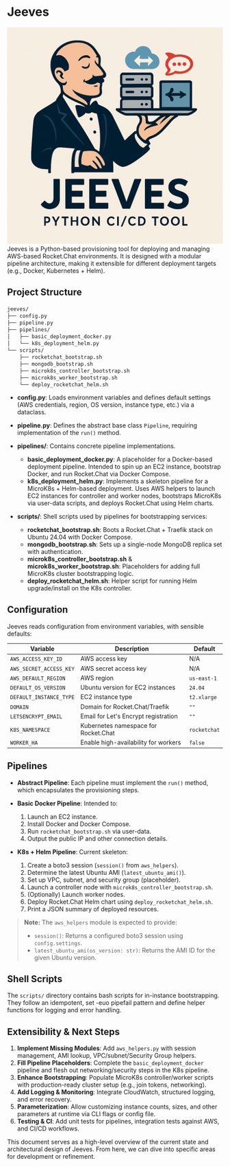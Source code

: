 # Jeeves

![](jeeves.png)
Jeeves is a Python-based provisioning tool for deploying and managing AWS-based Rocket.Chat environments. It is designed with a modular pipeline architecture, making it extensible for different deployment targets (e.g., Docker, Kubernetes + Helm).

## Project Structure

```
jeeves/
├── config.py
├── pipeline.py
├── pipelines/
│   ├── basic_deployment_docker.py
│   └── k8s_deployment_helm.py
└── scripts/
    ├── rocketchat_bootstrap.sh
    ├── mongodb_bootstrap.sh
    ├── microk8s_controller_bootstrap.sh
    ├── microk8s_worker_bootstrap.sh
    └── deploy_rocketchat_helm.sh
```

* **config.py**: Loads environment variables and defines default settings (AWS credentials, region, OS version, instance type, etc.) via a dataclass.

* **pipeline.py**: Defines the abstract base class `Pipeline`, requiring implementation of the `run()` method.

* **pipelines/**: Contains concrete pipeline implementations.

  * **basic\_deployment\_docker.py**: A placeholder for a Docker-based deployment pipeline. Intended to spin up an EC2 instance, bootstrap Docker, and run Rocket.Chat via Docker Compose.
  * **k8s\_deployment\_helm.py**: Implements a skeleton pipeline for a MicroK8s + Helm-based deployment. Uses AWS helpers to launch EC2 instances for controller and worker nodes, bootstraps MicroK8s via user-data scripts, and deploys Rocket.Chat using Helm charts.

* **scripts/**: Shell scripts used by pipelines for bootstrapping services:

  * **rocketchat\_bootstrap.sh**: Boots a Rocket.Chat + Traefik stack on Ubuntu 24.04 with Docker Compose.
  * **mongodb\_bootstrap.sh**: Sets up a single-node MongoDB replica set with authentication.
  * **microk8s\_controller\_bootstrap.sh** & **microk8s\_worker\_bootstrap.sh**: Placeholders for adding full MicroK8s cluster bootstrapping logic.
  * **deploy\_rocketchat\_helm.sh**: Helper script for running Helm upgrade/install on the K8s controller.

## Configuration

Jeeves reads configuration from environment variables, with sensible defaults:

| Variable                | Description                          | Default      |
| ----------------------- | ------------------------------------ | ------------ |
| `AWS_ACCESS_KEY_ID`     | AWS access key                       | N/A          |
| `AWS_SECRET_ACCESS_KEY` | AWS secret access key                | N/A          |
| `AWS_DEFAULT_REGION`    | AWS region                           | `us-east-1`  |
| `DEFAULT_OS_VERSION`    | Ubuntu version for EC2 instances     | `24.04`      |
| `DEFAULT_INSTANCE_TYPE` | EC2 instance type                    | `t2.xlarge`  |
| `DOMAIN`                | Domain for Rocket.Chat/Traefik       | `""`         |
| `LETSENCRYPT_EMAIL`     | Email for Let's Encrypt registration | `""`         |
| `K8S_NAMESPACE`         | Kubernetes namespace for Rocket.Chat | `rocketchat` |
| `WORKER_HA`             | Enable high-availability for workers | `false`      |

## Pipelines

* **Abstract Pipeline**: Each pipeline must implement the `run()` method, which encapsulates the provisioning steps.
* **Basic Docker Pipeline**: Intended to:

  1. Launch an EC2 instance.
  2. Install Docker and Docker Compose.
  3. Run `rocketchat_bootstrap.sh` via user-data.
  4. Output the public IP and other connection details.
* **K8s + Helm Pipeline**: Current skeleton:

  1. Create a boto3 session (`session()` from `aws_helpers`).
  2. Determine the latest Ubuntu AMI (`latest_ubuntu_ami()`).
  3. Set up VPC, subnet, and security group (placeholder).
  4. Launch a controller node with `microk8s_controller_bootstrap.sh`.
  5. (Optionally) Launch worker nodes.
  6. Deploy Rocket.Chat Helm chart using `deploy_rocketchat_helm.sh`.
  7. Print a JSON summary of deployed resources.

> **Note:** The `aws_helpers` module is expected to provide:
>
> * `session()`: Returns a configured boto3 session using `config.settings`.
> * `latest_ubuntu_ami(os_version: str)`: Returns the AMI ID for the given Ubuntu version.

## Shell Scripts

The `scripts/` directory contains bash scripts for in-instance bootstrapping. They follow an idempotent, set -euo pipefail pattern and define helper functions for logging and error handling.

## Extensibility & Next Steps

1. **Implement Missing Modules**: Add `aws_helpers.py` with session management, AMI lookup, VPC/subnet/Security Group helpers.
2. **Fill Pipeline Placeholders**: Complete the `basic_deployment_docker` pipeline and flesh out networking/security steps in the K8s pipeline.
3. **Enhance Bootstrapping**: Populate MicroK8s controller/worker scripts with production-ready cluster setup (e.g., join tokens, networking).
4. **Add Logging & Monitoring**: Integrate CloudWatch, structured logging, and error recovery.
5. **Parameterization**: Allow customizing instance counts, sizes, and other parameters at runtime via CLI flags or config file.
6. **Testing & CI**: Add unit tests for pipelines, integration tests against AWS, and CI/CD workflows.

This document serves as a high-level overview of the current state and architectural design of Jeeves. From here, we can dive into specific areas for development or refinement.
